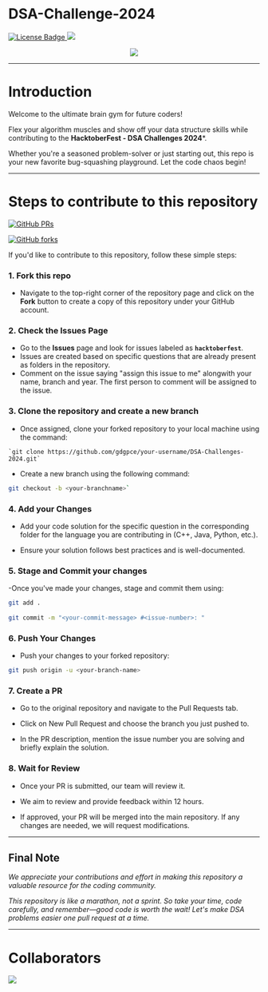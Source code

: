 # DSA-Challenge-2024
<a href="https://github.com/gdgpce/DSA-Challenges-2024/blob/main/LICENSE">
  <img src="https://img.shields.io/github/license/gdgpce/DSA-Challenges-2024?color=2b9348" alt="License Badge"/>
</a>

<a hreaf="https://github.com/gdgpce/DSA-Challenges-2024/issues">
  <img src="https://img.shields.io/github/issues/gdgpce/DSA-Challenges-2024?color=pink&logo=github"/>
</a>

<p align = "center">
    <img src="https://github.com/user-attachments/assets/0a0b77c8-080b-4c9d-a4bb-4f0a6e18603b"/>
</p>

---


# Introduction
Welcome to the ultimate brain gym for future coders!

Flex your algorithm muscles and show off your data structure skills while contributing to the **HacktoberFest - DSA Challenges 2024***.

Whether you're a seasoned problem-solver or just starting out, this repo is your new favorite bug-squashing playground. Let the code chaos begin! 

---

# Steps to contribute to this repository

[![GitHub PRs](https://img.shields.io/github/issues-pr/gdgpce/DSA-Challenges-2024?style=social&logo=github)](https://github.com/gdgpce/DSA-Challenges-2024/pulls)

[![GitHub forks](https://img.shields.io/github/forks/gdgpce/DSA-Challenges-2024?logo=git)](https://github.com/gdgpce/DSA-Challenges-2024/network)


If you'd like to contribute to this repository, follow these simple steps:
  
  ### 1. Fork this repo
  - Navigate to the top-right corner of the repository page and click on the **Fork** button to create a copy of this repository under your GitHub account.
    
  ### 2. Check the Issues Page
  - Go to the **Issues** page and look for issues labeled as **`hacktoberfest`**.
  - Issues are created based on specific questions that are already present as folders in the repository.
  - Comment on the issue saying "assign this issue to me" alongwith your name, branch and year. The first person to comment will be assigned to the issue.

  ### 3. Clone the repository and create a new branch
   - Once assigned, clone your forked repository to your local machine using the command:

    `git clone https://github.com/gdgpce/your-username/DSA-Challenges-2024.git`
    

  - Create a new branch using the following command: 
```bash
git checkout -b <your-branchname>`
```
  ### 4. Add your Changes
   - Add your code solution for the specific question in the corresponding folder for the language you are contributing in (C++, Java, Python, etc.).
       
  - Ensure your solution follows best practices and is well-documented.

  ### 5. Stage and Commit your changes
     
   -Once you've made your changes, stage and commit them using:
```bash
git add .
          
git commit -m "<your-commit-message> #<issue-number>: "
```
  ### 6. Push Your Changes

   - Push your changes to your forked repository:
```bash
git push origin -u <your-branch-name>
```

  ### 7. Create a PR

 - Go to the original repository and navigate to the Pull Requests tab.

 - Click on New Pull Request and choose the branch you just pushed to.

 - In the PR description, mention the issue number you are solving and briefly explain the solution.
    
  ### 8. Wait for Review
      
  - Once your PR is submitted, our team will review it.
      
  - We aim to review and provide feedback within 12 hours.
      
  - If approved, your PR will be merged into the main repository. If any changes are needed, we will request modifications.

---

## Final Note

_We appreciate your contributions and effort in making this repository a valuable resource for the coding community._

_This repository is like a marathon, not a sprint. So take your time, code carefully, and remember—good code is worth the wait! Let's make DSA problems easier one pull request at a time._


---

# Collaborators

<a href="https://github.com/gdgpce/DSA-Challenges-2024/graphs/contributors">
  <img src="https://contrib.rocks/image?repo=gdgpce/DSA-Challenges-2024" />
</a>
